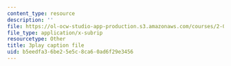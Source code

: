 ```yaml
---
content_type: resource
description: ''
file: https://ol-ocw-studio-app-production.s3.amazonaws.com/courses/2-003sc-engineering-dynamics-fall-2011/b5eedfa36be25e5c8ca60ad6f29e3456_63sIgMvBuEQ.vtt
file_type: application/x-subrip
resourcetype: Other
title: 3play caption file
uid: b5eedfa3-6be2-5e5c-8ca6-0ad6f29e3456
---
```

